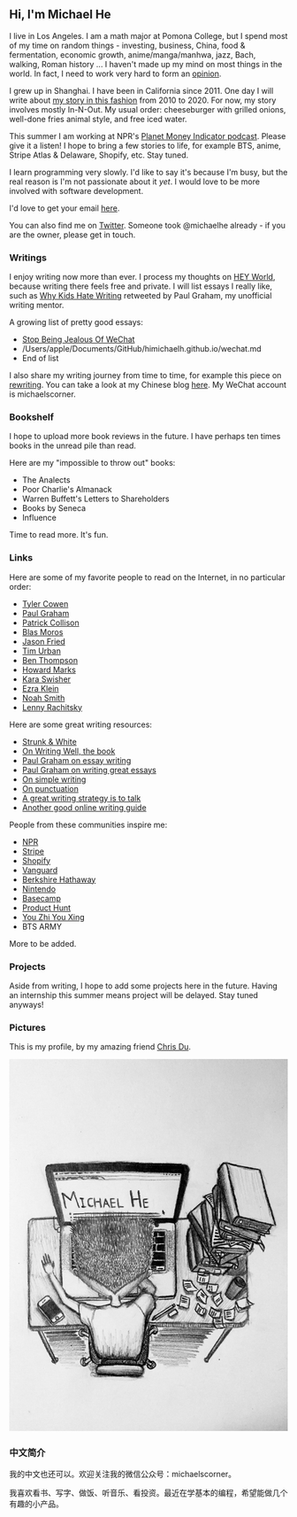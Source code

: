 ## Hi, I'm Michael He

I live in Los Angeles. I am a math major at Pomona College, but I spend most of my time on random things - investing, business, China, food & fermentation, economic growth, anime/manga/manhwa, jazz, Bach, walking, Roman history ... I haven't made up my mind on most things in the world. In fact, I need to work very hard to form an [opinion](https://fs.blog/2013/04/the-work-required-to-have-an-opinion/).

I grew up in Shanghai. I have been in California since 2011. One day I will write about [my story in this fashion](https://twitter.com/patrickc/status/1025089196292157440?lang=en) from 2010 to 2020. For now, my story involves mostly In-N-Out. My usual order: cheeseburger with grilled onions, well-done fries animal style, and free iced water.

This summer I am working at NPR's [Planet Money Indicator podcast](https://www.npr.org/podcasts/510325/the-indicator-from-planet-money). Please give it a listen! I hope to bring a few stories to life, for example BTS, anime, Stripe Atlas & Delaware, Shopify, etc. Stay tuned.

I learn programming very slowly. I'd like to say it's because I'm busy, but the real reason is I'm not passionate about it _yet_. I would love to be more involved with software development.

I'd love to get your email [here](mailto:michaelhe@hey.com).

You can also find me on [Twitter](https://twitter.com/hi_michaelh). Someone took @michaelhe already - if you are the owner, please get in touch.

### Writings

I enjoy writing now more than ever. I process my thoughts on [HEY World](https://world.hey.com/michaelhe/), because writing there feels free and private. I will list essays I really like, such as [Why Kids Hate Writing](https://world.hey.com/michaelhe/why-kids-hate-writing-0df7b6ad) retweeted by Paul Graham, my unofficial writing mentor.

A growing list of pretty good essays:

* [Stop Being Jealous Of WeChat](https://world.hey.com/michaelhe/stop-being-jealous-of-wechat-28f6ddf5)
* /Users/apple/Documents/GitHub/himichaelh.github.io/wechat.md
* End of list

I also share my writing journey from time to time, for example this piece on [rewriting](https://world.hey.com/michaelhe/start-rewriting-bc92144b). You can take a look at my Chinese blog [here](https://mp.weixin.qq.com/s/cQC_9Z_Jj_e2i0Uhuiazbw). My WeChat account is michaelscorner.

### Bookshelf

I hope to upload more book reviews in the future. I have perhaps ten times books in the unread pile than read. 

Here are my "impossible to throw out" books:
* The Analects
* Poor Charlie's Almanack
* Warren Buffett's Letters to Shareholders
* Books by Seneca
* Influence

Time to read more. It's fun.

### Links

Here are some of my favorite people to read on the Internet, in no particular order:
* [Tyler Cowen](https://marginalrevolution.com/)
* [Paul Graham](http://paulgraham.com/articles.html)
* [Patrick Collison](https://patrickcollison.com/)
* [Blas Moros](https://blas.com/)
* [Jason Fried](https://world.hey.com/jason)
* [Tim Urban](https://waitbutwhy.com/)
* [Ben Thompson](https://stratechery.com/)
* [Howard Marks](https://www.oaktreecapital.com/insights/howard-marks-memos/)
* [Kara Swisher](https://www.nytimes.com/column/kara-swisher)
* [Ezra Klein](https://www.nytimes.com/by/ezra-klein)
* [Noah Smith](https://noahpinion.substack.com/)
* [Lenny Rachitsky](https://www.lennysnewsletter.com/)

Here are some great writing resources:
* [Strunk & White](http://www.jlakes.org/ch/web/The-elements-of-style.pdf)
* [On Writing Well, the book](https://www.amazon.com/Writing-Well-Classic-Guide-Nonfiction/dp/0060891548)
* [Paul Graham on essay writing](http://paulgraham.com/essay.html)
* [Paul Graham on writing great essays](http://paulgraham.com/useful.html)
* [On simple writing](http://paulgraham.com/simply.html)
* [On punctuation](https://www.julian.com/blog/punctuation)
* [A great writing strategy is to talk](http://paulgraham.com/talk.html)
* [Another good online writing guide](https://www.collaborativefund.com/blog/writing/)

People from these communities inspire me:
* [NPR](https://www.npr.org/)
* [Stripe](https://stripe.com/)
* [Shopify](https://www.shopify.com/)
* [Vanguard](https://investor.vanguard.com/home)
* [Berkshire Hathaway](https://berkshirehathaway.com/)
* [Nintendo](https://www.nintendo.co.jp/)
* [Basecamp](https://basecamp.com/)
* [Product Hunt](https://www.producthunt.com/)
* [You Zhi You Xing](https://youzhiyouxing.cn/)
* BTS ARMY

More to be added.

### Projects

Aside from writing, I hope to add some projects here in the future. Having an internship this summer means project will be delayed. Stay tuned anyways!

### Pictures

This is my profile, by my amazing friend [Chris Du](https://chrisdu.me/).

![Image of Michael](https://github.com/himichaelh/himichaelh.github.io/blob/main/michael_he.jpeg?raw=true)

### 中文简介

我的中文也还可以。欢迎关注我的微信公众号：michaelscorner。

我喜欢看书、写字、做饭、听音乐、看投资。最近在学基本的编程，希望能做几个有趣的小产品。
